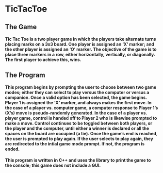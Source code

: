 # TicTacToe

## The Game
#### Tic Tac Toe is a two player game in which the players take alternate turns placing marks on a 3x3 board. One player is assigned an ‘X’ marker; and the other player is assigned an ‘O’ marker. The objective of the game is to place three markers in a row, either horizontally, vertically, or diagonally. The first player to achieve this, wins.

## The Program
#### This program begins by prompting the user to choose between two game modes; either they can select to play versus the computer or versus a companion. Once a valid option has been selected, the game begins. Player 1 is assigned the ‘X’ marker, and always makes the first move. In the case of a player vs. computer game, a computer response to Player 1’s (X’s) move is pseudo-randomly generated. In the case of a player vs. player game, control is handed off to  Player 2 who is likewise prompted to make a move. Control continues to be toggled between both players, or the player and the computer, until either a winner is declared or all the spaces on the board are occupied (a tie). Once the game’s end is reached, the user is prompted to play again. If the user selects to play again, they are redirected to the intial game mode prompt. If not, the program is ended.

#### This program is written in C++ and uses the <iostream> library to print the game to the console; this game does not include a GUI. 
